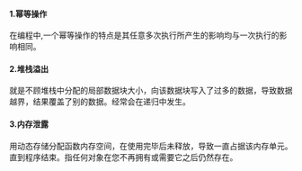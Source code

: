 #### 1.幂等操作

在编程中,一个幂等操作的特点是其任意多次执行所产生的影响均与一次执行的影响相同。

#### 2.堆栈溢出

就是不顾堆栈中分配的局部数据块大小，向该数据块写入了过多的数据，导致数据越界，结果覆盖了别的数据。经常会在递归中发生。

#### 3.内存泄露

用动态存储分配函数内存空间，在使用完毕后未释放，导致一直占据该内存单元。直到程序结束。指任何对象在您不再拥有或需要它之后仍然存在。

